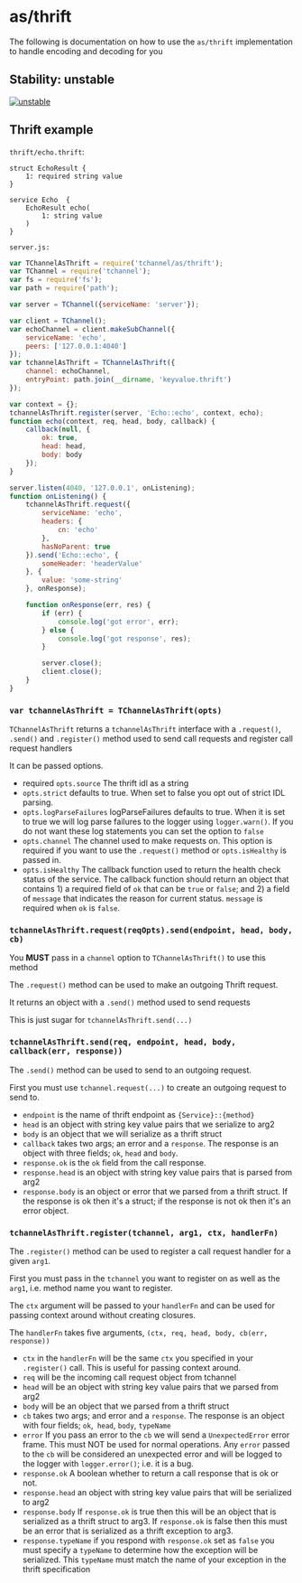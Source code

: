 # as/thrift

The following is documentation on how to use the `as/thrift` implementation
to handle encoding and decoding for you

## Stability: unstable

[![unstable](http://badges.github.io/stability-badges/dist/unstable.svg)](http://github.com/badges/stability-badges)

## Thrift example

`thrift/echo.thrift`:

```thrift
struct EchoResult {
    1: required string value
}

service Echo  {
    EchoResult echo(
        1: string value
    )
}
```

`server.js:`

```js
var TChannelAsThrift = require('tchannel/as/thrift');
var TChannel = require('tchannel');
var fs = require('fs');
var path = require('path');

var server = TChannel({serviceName: 'server'});

var client = TChannel();
var echoChannel = client.makeSubChannel({
    serviceName: 'echo',
    peers: ['127.0.0.1:4040']
});
var tchannelAsThrift = TChannelAsThrift({
    channel: echoChannel,
    entryPoint: path.join(__dirname, 'keyvalue.thrift')
});

var context = {};
tchannelAsThrift.register(server, 'Echo::echo', context, echo);
function echo(context, req, head, body, callback) {
    callback(null, {
        ok: true,
        head: head,
        body: body
    });
}

server.listen(4040, '127.0.0.1', onListening);
function onListening() {
    tchannelAsThrift.request({
        serviceName: 'echo',
        headers: {
            cn: 'echo'
        },
        hasNoParent: true
    }).send('Echo::echo', {
        someHeader: 'headerValue'
    }, {
        value: 'some-string'
    }, onResponse);

    function onResponse(err, res) {
        if (err) {
            console.log('got error', err);
        } else {
            console.log('got response', res);
        }

        server.close();
        client.close();
    }
}
```

### `var tchannelAsThrift = TChannelAsThrift(opts)`

`TChannelAsThrift` returns a `tchannelAsThrift` interface with a
`.request()`, `.send()` and `.register()` method used to
send call requests and register call request handlers

It can be passed options.

 - required `opts.source` The thrift idl as a string
 - `opts.strict` defaults to true. When set to false you opt out
    of strict IDL parsing.
 - `opts.logParseFailures` logParseFailures defaults to true. When
    it is set to true we will log parse failures to the logger using
    `logger.warn()`. If you do not want these log statements you
    can set the option to `false`
 - `opts.channel` The channel used to make requests on. This
    option is required if you want to use the `.request()` method or
    `opts.isHealthy` is passed in.
 - `opts.isHealthy` The callback function used to return the
   health check status of the service. The callback function should return
   an object that contains 1) a required field of `ok` that can be `true` or
   `false`; and 2) a field of `message` that indicates the reason for
   current status. `message` is required when `ok` is `false`.

### `tchannelAsThrift.request(reqOpts).send(endpoint, head, body, cb)`

You **MUST** pass in a `channel` option to `TChannelAsThrift()`
to use this method

The `.request()` method can be used to make an outgoing Thrift
request.

It returns an object with a `.send()` method used to send requests

This is just sugar for `tchannelAsThrift.send(...)`

### `tchannelAsThrift.send(req, endpoint, head, body, callback(err, response))`

The `.send()` method can be used to send to an outgoing request.

First you must use `tchannel.request(...)` to create an outgoing
request to send to.

 - `endpoint` is the name of thrift endpoint as `{Service}::{method}`
 - `head` is an object with string key value pairs that we serialize to arg2
 - `body` is an object that we will serialize as a thrift struct
 - `callback` takes two args; an error and a `response`. The response
    is an object with three fields; `ok`, `head` and `body`.
 - `response.ok` is the `ok` field from the call response.
 - `response.head` is an object with string key value pairs that is parsed from arg2
 - `response.body` is an object or error that we parsed from a thrift struct. If the response is ok then it's a struct; if the response is not
 ok then it's an error object.

### `tchannelAsThrift.register(tchannel, arg1, ctx, handlerFn)`

The `.register()` method can be used to register a call request
handler for a given `arg1`.

First you must pass in the `tchannel` you want to register on
as well as the `arg1`, i.e. method name you want to register.

The `ctx` argument will be passed to your `handlerFn` and can
be used for passing context around without creating closures.

The `handlerFn` takes five arguments, `(ctx, req, head, body, cb(err, response))`

 - `ctx` in the `handlerFn` will be the same `ctx` you specified
    in your `.register()` call. This is useful for passing context
    around.
 - `req` will be the incoming call request object from tchannel
 - `head` will be an object with string key value pairs that we parsed from arg2
 - `body` will be an object that we parsed from a thrift struct
 - `cb` takes two args; and error and a `response`. The response
    is an object with four fields; `ok`,` head`, `body`, `typeName`
 - `error` If you pass an error to the `cb` we will send a
    `UnexpectedError` error frame. This must NOT be used for normal
    operations. Any `error` passed to the `cb` will be considered
    an unexpected error and will be logged to the logger with
    `logger.error()`; i.e. it is a bug.
 - `response.ok` A boolean whether to return a call response that
    is ok or not.
 - `response.head` an object with string key value pairs that will be serialized to arg2
 - `response.body` If `response.ok` is true then this will be an
    object that is serialized as a thrift struct to arg3.
    If `response.ok` is false then this must be an error that
    is serialized as a thrift exception to  arg3.
 - `response.typeName` if you respond with `response.ok` set as
    `false` you must specify a `typeName` to determine how
    the exception will be serialized. This `typeName` must match
    the name of your exception in the thrift specification
